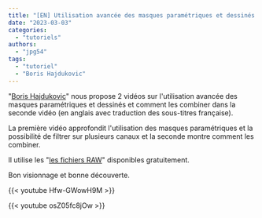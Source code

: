 ```yaml
---
title: "[EN] Utilisation avancée des masques paramétriques et dessinés en combinaison"
date: "2023-03-03"
categories:
  - "tutoriels"
authors:
  - "jpg54" 
tags:
  - "tutoriel"
  - "Boris Hajdukovic"
---
```

"[Boris Hajdukovic](https://www.youtube.com/@s7habo)" nous propose 2 vidéos sur l'utilisation avancée des masques paramétriques et dessinés et comment
les combiner dans la seconde vidéo (en anglais avec traduction des sous-titres française).

La première vidéo approfondit l'utilisation des masques paramétriques et la possibilité de filtrer sur plusieurs canaux et la seconde montre comment
les combiner.

Il utilise les "[les fichiers RAW](https://www.signatureedits.com/free-raw-photos/)" disponibles gratuitement.

Bon visionnage et bonne découverte.

{{< youtube Hfw-GWowH9M >}}

{{< youtube osZ05fc8jOw >}}

